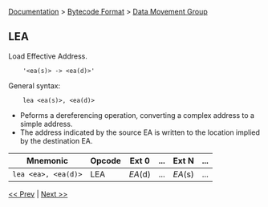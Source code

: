 [Documentation](../../README.md) > [Bytecode Format](../README.md) > [Data Movement Group](../InstructionsDataMovel.md)

## LEA

Load Effective Address.

        '<ea(s)> -> <ea(d)>'

General syntax:

        lea <ea(s)>, <ea(d)>

* Peforms a dereferencing operation, converting a complex address to a simple address.
* The address indicated by the source EA is written to the location implied by the destination EA.

| Mnemonic | Opcode | Ext 0 | ... | Ext N | ... |
| - | - | - | - | - | - |
| `lea <ea>, <ea(d)>` | LEA | *EA*(d) | ... | *EA*(s) | ... |

[<< Prev](./d_17.md) | [Next >>](./d_19.md)
